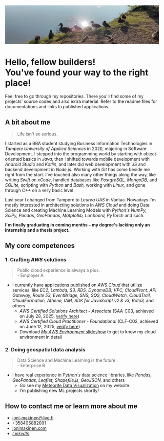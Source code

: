 ![](/imgs/common-ducks.jpeg?raw=true)

# Hello, fellow builders!<br />You've found your way to the right place!

Feel free to go through my repositories. There you'll find some of my projects' source codes and also extra material. Refer to the readme files for documentations and links to published applications.

## A bit about me

> Life isn't so serious.

I started as a BBA student studying Business Information Technologies in *Tampere University of Applied Sciences* in 2020, majoring in Software Development. I stepped into the programming world by starting with object-oriented basics in *Java*, then I shifted towards mobile development with *Android Studio* and *Kotlin*, and later did web development with *JS* and backend development in *Node.js.* Working with *Git* has come beside me right from the start. I've touched also many other things along the way, like writing *Swift* on *xCode,* handled databases like *PostgreSQL, MongoDB,* and *SQLite,* scripting with *Python* and *Bash,* working with *Linux,* and gone through *C++* on a very basic level.

Last year I changed from Tampere to *Laurea UAS* in Vantaa. Nowadays I'm mostly interested in architecting solutions in *AWS Cloud* and doing Data Science and creating Machine Learning Models with *Python's NumPy, SciPy, Pandas, GeoPandas, Matplotlib, Lonboard, PyTorch* and such.

**I'm finally graduating in coming months – my degree's lacking only an internship and a thesis project.**

## My core competences

### 1. Crafting *AWS* solutions

> Public cloud experience is always a plus.<br />- Employer A

- I currently have applications published on *AWS Cloud* that utilize services, like *EC2, Lambda, S3, RDS, DynamoDB, VPC, CloudFront, API Gateway, Route 53, EventBridge, SNS, SQS, CloudWatch, CloudTrail, CloudFormation, Athena, IAM, SDK for JavaScript v2 & v3, Boto3,* and others
  - *AWS Certified Solutions Architect - Associate* (SAA-C03, achieved on July 28, 2025, [verify here](https://cp.certmetrics.com/amazon/en/public/verify/credential/28286e0a928344ff8a68d6dba1804d52))
  - *AWS Certified Cloud Practitioner - Foundational* (CLF-C02, achieved on June 12, 2025, [verify here](https://cp.certmetrics.com/amazon/en/public/verify/credential/9f776be509ad4691b35f9ca79a61040c))
  - Download [*My AWS Environment* slideshow](https://my-aws-environment.s3.eu-north-1.amazonaws.com/my-aws-environment.pptx) to get to know my cloud environment in detail

### 2. Doing geospatial data analysis

> Data Science and Machine Learning is the future.<br />- Enterprise B

- I have real experience in *Python's* data science libraries, like *Pandas, GeoPandas, Leaflet, Shapefile.js, GeoJSON,* and others
  - Go see my [Meteorite Data Visualization](https://www.jonimakinen.com/mywork/meteorites-en.html) on my website
  - I'm publishing new ML projects shortly! 

## How to contact me or learn more about me

- joni-makinen@live.fi
- +358405882001
- [jonimakinen.com](https://jonimakinen.com)
- [*LinkedIn*](https://www.linkedin.com/in/joni-daniel-makinen/)

